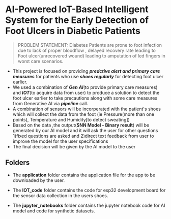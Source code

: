 # **AI-Powered IoT-Based Intelligent System for the Early Detection of Foot Ulcers in Diabetic Patients**
>PROBLEM STATEMENT: Diabetes Patients are prone to foot infection due to lack of proper bloodflow , delayed recovery rate leading to Foot ulcer(unrecovered wound) leading to amputation of led fingers in worst care scenarios.
* This project is focused on providing _**predctive alert and primary care measures**_ for patients who use _**shoes regularly**_ for detecting foot ulcer earlier. 
* We used a combination of _**Gen AI**_(to provide primary care measures) and _**IOT**_(to acquire data from user) to produce a solution to detect the foot ulcer earlier to take precautions along with some care measures from Generative AI via _**pipeline**_ call.
* A combination of sensors will be incorperated with the patient's shoes which will collect the data from the foot (ie Pressure(more than one points), Temperature and Humidity[to detect sweating])
* Based on the data ,the output(**SNN Model - Binary result**) will be generated by our AI model and it will ask the user for other questions 1)fixed questions are asked  and 2)direct text feedback from user to improve the model for the user specifications
* The final decision will be given by the AI model to the user

## Folders

+ The **application** folder contains the application file for the app to be downloaded by the user.

+ The **IOT_code** folder contains the code for esp32 development board for the sensor data collection in the users shoes.

+ The **jupyter_notebooks** folder contains the jupyter notebook code for AI model and code for synthetic datasets.

